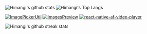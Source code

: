 
<!--
**himangipatel/himangipatel** is a ✨ _special_ ✨ repository because its `README.md` (this file) appears on your GitHub profile.

Here are some ideas to get you started:

- 🔭 I’m currently working on ...
- 🌱 I’m currently learning ...
- 👯 I’m looking to collaborate on ...
- 🤔 I’m looking for help with ...
- 💬 Ask me about ...
- 📫 How to reach me: ...
- 😄 Pronouns: ...
- ⚡ Fun fact: ...
-->

![Himangi's github stats](https://github-readme-stats.vercel.app/api?username=himangipatel&show_icons=true&theme=merko&hide_title=true)
![Himangi's Top Langs](https://github-readme-stats.vercel.app/api/top-langs/?username=himangipatel&layout=compact&theme=merko)

[![ImagePickerUtil](https://github-readme-stats.vercel.app/api/pin/?username=himangipatel&repo=ImagePickerUtil&theme=merko)](https://github.com/himangipatel/ImagePickerUtil)
[![ImagesPreview](https://github-readme-stats.vercel.app/api/pin/?username=himangipatel&repo=ImagesPreview&theme=merko)](https://github.com/himangipatel/ImagesPreview)
[![react-native-af-video-player](https://github-readme-stats.vercel.app/api/pin/?username=himangipatel&repo=react-native-af-video-player&theme=merko)](https://github.com/himangipatel/react-native-af-video-player)


![Himangi's github streak stats](https://github-readme-streak-stats.herokuapp.com/?user=himangipatel&theme=merko)
